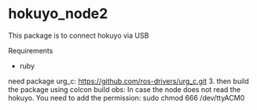 # hokuyo_node2
This package is to connect hokuyo via USB


Requirements
 - ruby

need package urg_c: https://github.com/ros-drivers/urg_c.git
3. then build the package using colcon build
obs: In case the node does not read the hokuyo. You need to add the permission:
sudo chmod 666 /dev/ttyACM0
